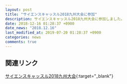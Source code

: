 ```yaml
---
layout: post
title: "サイエンスキャッスル2018九州大会に参加"
description: サイエンスキャッスル2018九州大会に参加しました。
date: 2018-12-16 01:28:37 +0900
date_news: "2018.12.16"
last_modified_at: 2019-07-20 01:28:37 +0900
categories: news
comments: true
---
```


## 関連リンク

[サイエンスキャッスル2018九州大会](https://s-castle.com/kyushu2018/){:target="_blank"}

